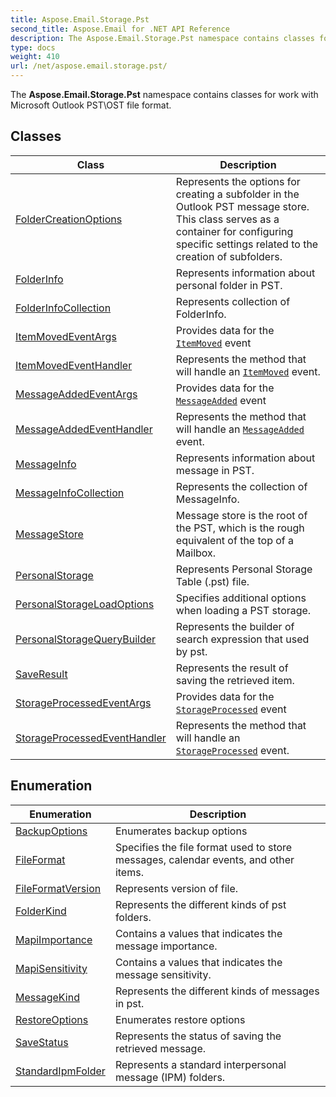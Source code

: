 ```yaml
---
title: Aspose.Email.Storage.Pst
second_title: Aspose.Email for .NET API Reference
description: The Aspose.Email.Storage.Pst namespace contains classes for work with Microsoft Outlook PSTOST file format
type: docs
weight: 410
url: /net/aspose.email.storage.pst/
---
```

The **Aspose.Email.Storage.Pst** namespace contains classes for work with Microsoft Outlook PST\OST file format.

## Classes

| Class | Description |
| --- | --- |
| [FolderCreationOptions](./foldercreationoptions/) | Represents the options for creating a subfolder in the Outlook PST message store. This class serves as a container for configuring specific settings related to the creation of subfolders. |
| [FolderInfo](./folderinfo/) | Represents information about personal folder in PST. |
| [FolderInfoCollection](./folderinfocollection/) | Represents collection of FolderInfo. |
| [ItemMovedEventArgs](./itemmovedeventargs/) | Provides data for the [`ItemMoved`](../aspose.email.storage.pst/folderinfo/itemmoved/) event |
| [ItemMovedEventHandler](./itemmovedeventhandler/) | Represents the method that will handle an [`ItemMoved`](../aspose.email.storage.pst/folderinfo/itemmoved/) event. |
| [MessageAddedEventArgs](./messageaddedeventargs/) | Provides data for the [`MessageAdded`](../aspose.email.storage.pst/folderinfo/messageadded/) event |
| [MessageAddedEventHandler](./messageaddedeventhandler/) | Represents the method that will handle an [`MessageAdded`](../aspose.email.storage.pst/folderinfo/messageadded/) event. |
| [MessageInfo](./messageinfo/) | Represents information about message in PST. |
| [MessageInfoCollection](./messageinfocollection/) | Represents the collection of MessageInfo. |
| [MessageStore](./messagestore/) | Message store is the root of the PST, which is the rough equivalent of the top of a Mailbox. |
| [PersonalStorage](./personalstorage/) | Represents Personal Storage Table (.pst) file. |
| [PersonalStorageLoadOptions](./personalstorageloadoptions/) | Specifies additional options when loading a PST storage. |
| [PersonalStorageQueryBuilder](./personalstoragequerybuilder/) | Represents the builder of search expression that used by pst. |
| [SaveResult](./saveresult/) | Represents the result of saving the retrieved item. |
| [StorageProcessedEventArgs](./storageprocessedeventargs/) | Provides data for the [`StorageProcessed`](../aspose.email.storage.pst/personalstorage/storageprocessed/) event |
| [StorageProcessedEventHandler](./storageprocessedeventhandler/) | Represents the method that will handle an [`StorageProcessed`](../aspose.email.storage.pst/personalstorage/storageprocessed/) event. |
## Enumeration

| Enumeration | Description |
| --- | --- |
| [BackupOptions](./backupoptions/) | Enumerates backup options |
| [FileFormat](./fileformat/) | Specifies the file format used to store messages, calendar events, and other items. |
| [FileFormatVersion](./fileformatversion/) | Represents version of file. |
| [FolderKind](./folderkind/) | Represents the different kinds of pst folders. |
| [MapiImportance](./mapiimportance/) | Contains a values that indicates the message importance. |
| [MapiSensitivity](./mapisensitivity/) | Contains a values that indicates the message sensitivity. |
| [MessageKind](./messagekind/) | Represents the different kinds of messages in pst. |
| [RestoreOptions](./restoreoptions/) | Enumerates restore options |
| [SaveStatus](./savestatus/) | Represents the status of saving the retrieved message. |
| [StandardIpmFolder](./standardipmfolder/) | Represents a standard interpersonal message (IPM) folders. |


